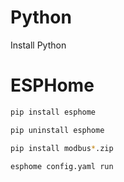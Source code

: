 # Python

Install Python

# ESPHome

```sh
pip install esphome

pip uninstall esphome

pip install modbus*.zip

esphome config.yaml run
```
